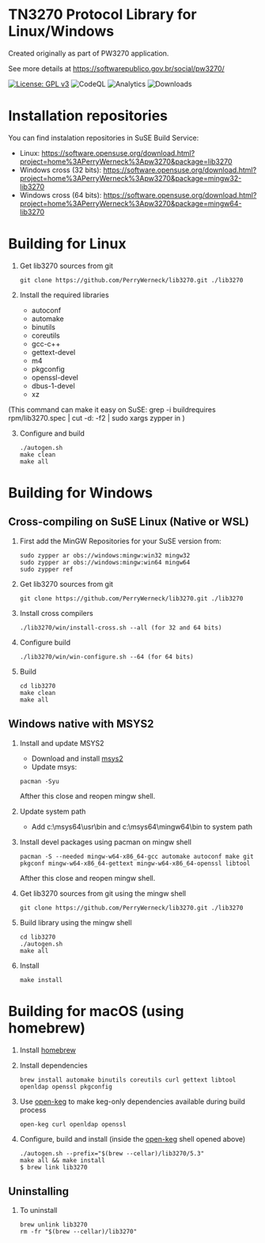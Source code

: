 TN3270 Protocol Library for Linux/Windows
=========================================

Created originally as part of PW3270 application.

See more details at https://softwarepublico.gov.br/social/pw3270/

[![License: GPL v3](https://img.shields.io/badge/License-GPL%20v3-blue.svg)](https://www.gnu.org/licenses/gpl-3.0)
![CodeQL](https://github.com/PerryWerneck/lib3270/workflows/CodeQL/badge.svg)
![Analytics](https://ga-beacon.appspot.com/UA-35100728-2/github//lib3270)
![Downloads](https://img.shields.io/github/downloads/PerryWerneck/lib3270/total.svg)

Installation repositories
=========================

 You can find instalation repositories in SuSE Build Service:

 * Linux: https://software.opensuse.org/download.html?project=home%3APerryWerneck%3Apw3270&package=lib3270
 * Windows cross (32 bits): https://software.opensuse.org/download.html?project=home%3APerryWerneck%3Apw3270&package=mingw32-lib3270
 * Windows cross (64 bits): https://software.opensuse.org/download.html?project=home%3APerryWerneck%3Apw3270&package=mingw64-lib3270

Building for Linux
==================

1. Get lib3270 sources from git

	```shell
	git clone https://github.com/PerryWerneck/lib3270.git ./lib3270
	```

2. Install the required libraries

	* autoconf
	* automake
	* binutils
	* coreutils
	* gcc-c++
	* gettext-devel
	* m4
	* pkgconfig
	* openssl-devel
	* dbus-1-devel
	* xz

(This command can make it easy on SuSE: grep -i buildrequires rpm/lib3270.spec | cut -d: -f2 | sudo xargs zypper in )

3. Configure and build

	```shell
	./autogen.sh
	make clean
	make all
	```

Building for Windows
====================

Cross-compiling on SuSE Linux (Native or WSL)
---------------------------------------------

1. First add the MinGW Repositories for your SuSE version from:

	```shell
	sudo zypper ar obs://windows:mingw:win32 mingw32
	sudo zypper ar obs://windows:mingw:win64 mingw64
	sudo zypper ref
	```

2. Get lib3270 sources from git

	```shell
	git clone https://github.com/PerryWerneck/lib3270.git ./lib3270
	```

3. Install cross compilers

	```shell
	./lib3270/win/install-cross.sh --all (for 32 and 64 bits)
	```

3. Configure build

	```shell
	./lib3270/win/win-configure.sh --64 (for 64 bits)
	```

4. Build

	```shell
	cd lib3270
	make clean
	make all
	```

Windows native with MSYS2
-------------------------

1. Install and update MSYS2 

	* Download and install [msys2](https://www.msys2.org/)
	* Update msys:
	
	```shell
	pacman -Syu
	```
	Afther this close and reopen mingw shell.

2. Update system path

	* Add c:\msys64\usr\bin and c:\msys64\mingw64\bin to system path

3. Install devel packages using pacman on mingw shell

	```shell
	pacman -S --needed mingw-w64-x86_64-gcc automake autoconf make git pkgconf mingw-w64-x86_64-gettext mingw-w64-x86_64-openssl libtool
	```
	Afther this close and reopen mingw shell.

4. Get lib3270 sources from git using the mingw shell

	```shell
	git clone https://github.com/PerryWerneck/lib3270.git ./lib3270
	```

5. Build library using the mingw shell

	```shell
	cd lib3270
	./autogen.sh
	make all
	```

6. Install

	```shell
	make install
	```

Building for macOS (using homebrew)
===================================

1. Install [homebrew](https://brew.sh/)

2. Install dependencies

	```shell
	brew install automake binutils coreutils curl gettext libtool openldap openssl pkgconfig
	```

3. Use [open-keg](https://gist.github.com/andrebreves/5f36e78575e20162ed0a62bd27c4bcea) to make keg-only dependencies available during build process

	```shell
	open-keg curl openldap openssl
	```

4. Configure, build and install (inside the [open-keg](https://gist.github.com/andrebreves/5f36e78575e20162ed0a62bd27c4bcea) shell opened above)

	```shell
	./autogen.sh --prefix="$(brew --cellar)/lib3270/5.3"
	make all && make install
	$ brew link lib3270
	```

Uninstalling
------------

1. To uninstall

	```shell
	brew unlink lib3270
	rm -fr "$(brew --cellar)/lib3270"
	```
